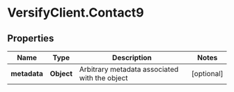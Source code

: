 # VersifyClient.Contact9

## Properties

Name | Type | Description | Notes
------------ | ------------- | ------------- | -------------
**metadata** | **Object** | Arbitrary metadata associated with the object | [optional] 


